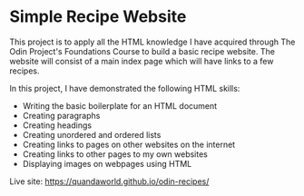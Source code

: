 # Simple Recipe Website

This project is to apply all the HTML knowledge I have acquired through The Odin Project's Foundations Course to build a basic recipe website. The website will consist of a main index page which will have links to a few recipes.

In this project, I have demonstrated the following HTML skills:
- Writing the basic boilerplate for an HTML document
- Creating paragraphs
- Creating headings
- Creating unordered and ordered lists
- Creating links to pages on other websites on the internet
- Creating links to other pages to my own websites
- Displaying images on webpages using HTML

Live site: https://quandaworld.github.io/odin-recipes/